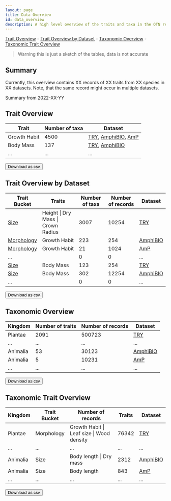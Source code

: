 ```yaml
---
layout: page
title: Data Overview
id: data_overview
description: A high level overview of the traits and taxa in the OTN registry
---
```


<link rel="stylesheet" type="text/css" href="https://cdn.datatables.net/1.12.1/css/jquery.dataTables.css">
<script src="https://code.jquery.com/jquery-3.6.0.min.js" integrity="sha256-/xUj+3OJU5yExlq6GSYGSHk7tPXikynS7ogEvDej/m4=" crossorigin="anonymous"></script>
<script type="text/javascript" charset="utf8" src="https://cdn.datatables.net/1.12.1/js/jquery.dataTables.js"></script>
<script type="text/javascript">
$(document).ready( function () {
	$('div.table2-start').nextUntil('div.table2-end', 'table').DataTable();
} );
</script>

[Trait Overview](#trait-overview) - [Trait Overview by Dataset](#trait-overview-by-dataset) - [Taxonomic Overview](#taxonomic-overview) - [Taxonomic Trait Overview](#taxonomic-trait-overview)

> Warning this is just a sketch of the tables, data is not accurate

## Summary

Currently, this overview contains XX records of XX traits from XX species in XX datasets.
Note, that the same record might occur in multiple datasets.

Summary from 2022-XX-YY

## Trait Overview

|Trait|Number of taxa|Dataset|
|---|---|---|
|Growth Habit | 4500 | [TRY](datasets/try), [AmphiBIO](datasets/amphi-bio), [AmP](datasets/amp) |
|Body Mass | 137 | [TRY](datasets/try), [AmphiBIO](datasets/amphi-bio) |
|... | ... | ... | 

<button>Download as csv</button>

## Trait Overview by Dataset

<div class="table2-start"></div>

|Trait Bucket|Traits|Number of taxa|Number of records|Dataset|
|---|---|---|---|---|
|[Size](#) |Height \| Dry Mass \| Crown Radius| 3007 | 10254 | [TRY](datasets/try) |
|[Morphology](#) |Growth Habit | 223 | 254 | [AmphiBIO](datasets/amphi-bio) |
|[Morphology](#) |Growth Habit | 21 | 1024 | [AmP](datasets/amp) |
|... || 0 | 0 | ... |
|[Size](#) |Body Mass | 123 | 254 | [TRY](datasets/try) |
|[Size](#) |Body Mass | 302 | 12254 | [AmphiBIO](datasets/amphi-bio) |
|... || 0 | 0 | ... |

<div class="table2-end"></div>

<button>Download as csv</button>

## Taxonomic Overview

|Kingdom|Number of traits|Number of records|Dataset|
|---|---|---|---|
|Plantae | 2091 | 500723 | [TRY](datasets/try) |
|... | ... | ... | ... |
|Animalia | 53 | 30123 | [AmphiBIO](datasets/amphi-bio) |
|Animalia | 5 | 10231 | [AmP](datasets/amp) |
|... | ... | ... | ... |

<button>Download as csv</button>

## Taxonomic Trait Overview

|Kingdom|Trait Bucket|Number of records|Traits|Dataset|
|---|---|---|---|---|
|Plantae | Morphology | Growth Habit \| Leaf size \| Wood density |76342| [TRY](datasets/try) |
|... | ... | ... | ... | ... |
|Animalia | Size | Body length \| Dry mass | 2312 | [AmphiBIO](datasets/amphi-bio) |
|Animalia | Size | Body length | 843 | [AmP](datasets/amp) |
|... | ... | ... | ... | ... |

<button>Download as csv</button>
